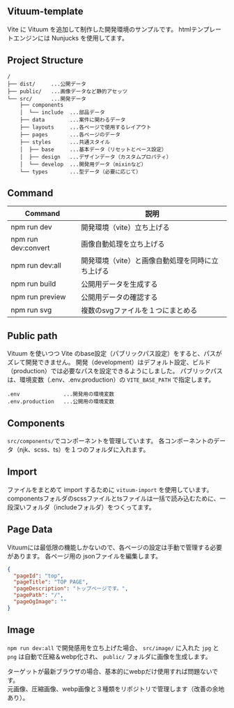 ## Vituum-template

Vite に Vituum を追加して制作した開発環境のサンプルです。
htmlテンプレートエンジンには Nunjucks を使用してます。

## Project Structure

```
/
├── dist/     ...公開データ
├── public/   ...画像データなど静的アセッツ
└── src/      ...開発データ
	├── components
	│  └── include  ...部品データ
	├── data        ...案件に関わるデータ
	├── layouts     ...各ページで使用するレイアウト
	├── pages       ...各ページのデータ
	├── styles      ...共通スタイル
	│  ├── base     ...基本データ（リセットとベース設定）
	│  ├── design   ...デザインデータ（カスタムプロパティ）
	│  └── develop  ...開発用データ（mixinなど）
	└── types       ...型データ（必要に応じて）
```

## Command

| Command             | 説明                                             |
| ------------------- | ------------------------------------------------ |
| npm run dev         | 開発環境（vite）立ち上げる                       |
| npm run dev:convert | 画像自動処理を立ち上げる                         |
| npm run dev:all     | 開発環境（vite）と画像自動処理を同時に立ち上げる |
| npm run build       | 公開用データを生成する                           |
| npm run preview     | 公開用データの確認する                           |
| npm run svg         | 複数のsvgファイルを１つにまとめる                |

## Public path

Vituum を使いつつ Vite のbase設定（パブリックパス設定）をすると、パスがズレて開発できません。
開発（development）はデフォルト設定、ビルド（production）では必要なパスを設定できるようにしました。
パブリックパスは、環境変数（.env、.env.production）の `VITE_BASE_PATH` で指定します。

```
.env              ...開発用の環境変数
.env.production   ...公開用の環境変数
```

## Components

`src/components/`でコンポーネントを管理しています。
各コンポーネントのデータ（njk、scss、ts）を１つのフォルダに入れます。

## Import

ファイルをまとめて import するために `vituum-import` を使用しています。
componentsフォルダのscssファイルとtsファイルは一括で読み込むために、一段深いフォルダ（includeフォルダ）をつくってます。

## Page Data

Vituumには最低限の機能しかないので、各ページの設定は手動で管理する必要があります。
各ページ用の jsonファイルを編集します。

```json
{
  "pageId": "top",
  "pageTitle": "TOP PAGE",
  "pageDescription": "トップページです。",
  "pagePath": "/",
  "pageOgImage": ""
}
```

## Image

`npm run dev:all` で開発感用を立ち上げた場合、
`src/image/` に入れた `jpg` と `png` は自動で圧縮＆webp化され、
`public/` フォルダに画像を生成します。

ターゲットが最新ブラウザの場合、基本的にwebpだけ使用すれば問題ないです。<br/>
元画像、圧縮画像、webp画像と３種類をリポジトリで管理します（改善の余地あり）。
